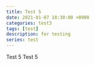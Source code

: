 ```yaml
---
title: Test 5
date: 2021-01-07 18:30:00 +0900
categories: test3
tags: [test]
description: for testing
series: test
---
```


Test 5
Test 5
